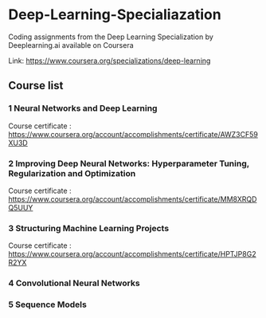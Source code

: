 # Deep-Learning-Specialiazation

Coding assignments from the Deep Learning Specialization by Deeplearning.ai available on Coursera 

Link: https://www.coursera.org/specializations/deep-learning 

## Course list 


### 1 Neural Networks and Deep Learning 

Course certificate : https://www.coursera.org/account/accomplishments/certificate/AWZ3CF59XU3D

### 2 Improving Deep Neural Networks: Hyperparameter Tuning, Regularization and Optimization

Course certificate : https://www.coursera.org/account/accomplishments/certificate/MM8XRQDQ5UUY 

### 3 Structuring Machine Learning Projects

Course certificate : https://www.coursera.org/account/accomplishments/certificate/HPTJP8G2R2YX

### 4 Convolutional Neural Networks
### 5 Sequence Models 
